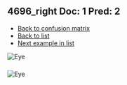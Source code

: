 ## 4696_right Doc: 1 Pred: 2
- [Back to confusion matrix](https://github.com/juliandewit/kaggle_retinopathy/blob/master/matrix.md)
- [Back to list](https://github.com/juliandewit/kaggle_retinopathy/blob/master/lists/12/list.md)
- [Next example in list](https://github.com/juliandewit/kaggle_retinopathy/blob/master/lists/12/47/4781_right.md)

![Eye](https://retinopaty.blob.core.windows.net/size1024/4696_right_1.jpeg)

### 

![Eye]()
